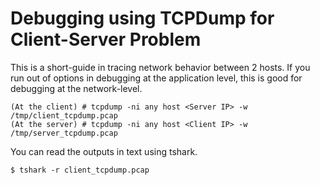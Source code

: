 # Debugging using TCPDump for Client-Server Problem

This is a short-guide in tracing network behavior between 2 hosts. If you run out of options in debugging at the application level, this is good for debugging at the network-level.

```
(At the client) # tcpdump -ni any host <Server IP> -w /tmp/client_tcpdump.pcap
(At the server) # tcpdump -ni any host <Client IP> -w /tmp/server_tcpdump.pcap
```

You can read the outputs in text using tshark.

```
$ tshark -r client_tcpdump.pcap
```
